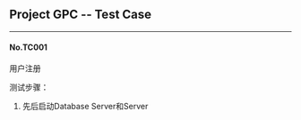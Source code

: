 ## Project GPC -- Test Case

****************************

#### No.TC001

用户注册

测试步骤：

1. 先后启动Database Server和Server